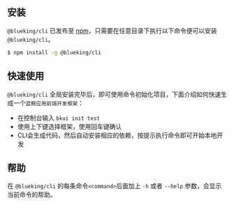 
##  安装

`@blueking/cli` 已发布至 [npm](https://www.npmjs.com/package/@blueking/cli)，只需要在任意目录下执行以下命令便可以安装 `@blueking/cli`。

```bash
$ npm install -g @blueking/cli
```

##  快速使用

`@blueking/cli` 全局安装完毕后，即可使用命令初始化项目，下面介绍如何快速生成一个`蓝鲸应用前端开发框架`：

+ 在控制台输入 `bkui init test`
+ 使用上下键选择框架，使用回车键确认
+ CLI会生成代码，然后自动安装相应的依赖，按提示执行命令即可开始本地开发

##  帮助
在 `@blueking/cli` 的每条命令`<command>`后面加上 `-h` 或者 `--help` 参数，会显示当前命令的帮助。
